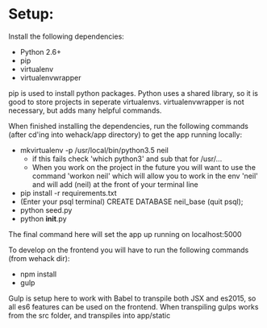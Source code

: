 # Setup:

Install the following dependencies:
- Python 2.6+
- pip
- virtualenv
- virtualenvwrapper

pip is used to install python packages. Python uses a shared library, so it is good to store projects in
seperate virtualenvs. virtualenvwrapper is not necessary, but adds many helpful commands.

When finished installing the dependencies, run the following commands
(after cd'ing into wehack/app directory) to get the app running locally:
- mkvirtualenv -p /usr/local/bin/python3.5 neil
  - if this fails check 'which python3' and sub that for /usr/...
  - When you work on the project in the future you will want to use the command 'workon neil' which will allow you to work in the env 'neil' and will add (neil) at the front of your terminal line
- pip install -r requirements.txt
- (Enter your psql terminal) CREATE DATABASE neil_base (quit psql);
- python seed.py
- python __init__.py

The final command here will set the app up running on localhost:5000

To develop on the frontend you will have to run the following commands (from wehack dir):
- npm install
- gulp

Gulp is setup here to work with Babel to transpile both JSX and es2015, so all
es6 features can be used on the frontend. When transpiling gulps works from the src folder, and transpiles
into app/static
